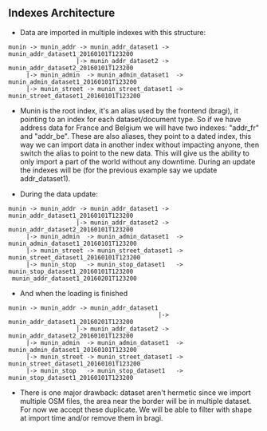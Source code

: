 ## Indexes Architecture

- Data are imported in multiple indexes with this structure:
```
munin -> munin_addr -> munin_addr_dataset1 -> munin_addr_dataset1_20160101T123200
                   |-> munin_addr_dataset2 -> munin_addr_dataset2_20160101T123200
     |-> munin_admin  -> munin_admin_dataset1  -> munin_admin_dataset1_20160101T123200
     |-> munin_street -> munin_street_dataset1 -> munin_street_dataset1_20160101T123200
```
- Munin is the root index, it's an alias used by the frontend (bragi), it pointing to an index for each dataset/document type. So if we have address data for France and Belgium we will have two indexes: "addr_fr" and "addr_be". These are also aliases, they point to a dated index, this way we can import data in another index without impacting anyone, then switch the alias to point to the new data. This will give us the ability to only import a part of the world without any downtime. During an update the indexes will be (for the previous example say we update addr_dataset1).

- During the data update:
```
munin -> munin_addr -> munin_addr_dataset1 -> munin_addr_dataset1_20160101T123200
                   |-> munin_addr_dataset2 -> munin_addr_dataset2_20160101T123200
     |-> munin_admin  -> munin_admin_dataset1  -> munin_admin_dataset1_20160101T123200
     |-> munin_street -> munin_street_dataset1 -> munin_street_dataset1_20160101T123200
     |-> munin_stop   -> munin_stop_dataset1   -> munin_stop_dataset1_20160101T123200
 munin_addr_dataset1_20160201T123200
```

- And when the loading is finished
```
munin -> munin_addr -> munin_addr_dataset1
                                          |-> munin_addr_dataset1_20160201T123200
                   |-> munin_addr_dataset2 -> munin_addr_dataset2_20160101T123200
     |-> munin_admin  -> munin_admin_dataset1  -> munin_admin_dataset1_20160101T123200
     |-> munin_street -> munin_street_dataset1 -> munin_street_dataset1_20160101T123200
     |-> munin_stop   -> munin_stop_dataset1   -> munin_stop_dataset1_20160101T123200
 ```

- There is one major drawback: dataset aren't hermetic since we import multiple OSM files, the area near the border will be in multiple dataset.
For now we accept these duplicate. We will be able to filter with shape at import time and/or remove them in bragi.
